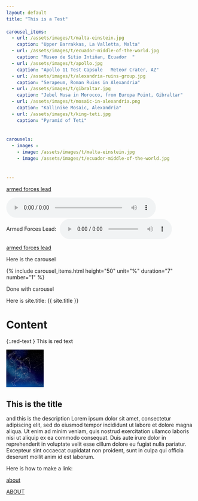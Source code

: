 ```yaml
---
layout: default
title: "This is a Test"

carousel_items:
  - url: /assets/images/t/malta-einstein.jpg
    caption: "Upper Barrakkas, La Valletta, Malta"
  - url: /assets/images/t/ecuador-middle-of-the-world.jpg
    caption: "Museo de Sitio Intiñan, Ecuador  "
  - url: /assets/images/t/apollo.jpg
    caption: "Apollo 11 Test Capsule   Meteor Crater, AZ"
  - url: /assets/images/t/alexandria-ruins-group.jpg
    caption: "Serapeum, Roman Ruins in Alexandria"
  - url: /assets/images/t/gibraltar.jpg
    caption: "Jebel Musa in Morocco, from Europa Point, Gibraltar"
  - url: /assets/images/t/mosaic-in-alexandria.png
    caption: "Kallinike Mosaic, Alexandria"
  - url: /assets/images/t/king-teti.jpg
    caption: "Pyramid of Teti"


carousels:
  - images :
    - image: /assets/images/t/malta-einstein.jpg
    - image: /assets/images/t/ecuador-middle-of-the-world.jpg


---
```

[armed forces lead](/assets/audio/Armed-Forces-Medley-2023_Lead.mp3)

<audio controls style="width: 100%; max-width: 400px;">
  <source src="/assets/audio/Armed-Forces-Medley-2023_Lead.mp3" type="audio/mpeg">
  Your browser does not support the audio element.
</audio>

<div style="display: flex; align-items: center; gap: 10px;">
  <span>Armed Forces Lead:</span>
  <audio controls style="width: 300px;">
    <source src="/assets/audio/Armed-Forces-Medley-2023_Lead.mp3" type="audio/mpeg">
    Your browser does not support the audio element.
  </audio>
</div>

<a href=/assets/audio/Armed-Forces-Medley-2023_Lead.mp3> armed forces lead</a>

Here is the carousel

{% include carousel_items.html height="50" unit="%" duration="7" number="1" %}

Done with carousel

Here is site.title:  {{ site.title }}

<h1 class="red-text">Content</h1>

{:.red-text } This is red text



<section class="layout">
  <div> <img src="/assets/images/orion-s.jpg" alt="thumb" height="100"> </div>
  <div class="grow1"> <h2>This is the title</h2> <p> and this is the description Lorem ipsum dolor sit amet, consectetur adipiscing elit, sed do eiusmod tempor incididunt ut labore et dolore magna aliqua. Ut enim ad minim veniam, quis nostrud exercitation ullamco laboris nisi ut aliquip ex ea commodo consequat. Duis aute irure dolor in reprehenderit in voluptate velit esse cillum dolore eu fugiat nulla pariatur. Excepteur sint occaecat cupidatat non proident, sunt in culpa qui officia deserunt mollit anim id est laborum.</p> </div>
</section>


Here is how to make a link:

<a href=about.html> about </a>

[ABOUT](about.html)



